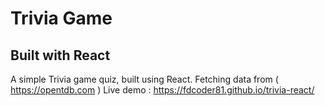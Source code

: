 # Trivia Game

## Built with React

A simple Trivia game quiz, built using React.
Fetching data from ( https://opentdb.com )
Live demo : https://fdcoder81.github.io/trivia-react/
